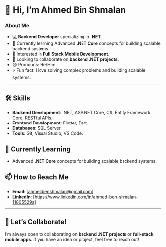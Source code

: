 # 👋 Hi, I’m Ahmed Bin Shmalan

### About Me
- 💻 **Backend Developer** specializing in **.NET**.
- 🌱 Currently learning Advanced **.NET Core** concepts for building scalable backend systems.
- 🚀 Interested in **Full Stack Mobile Development**.
- 💞️ Looking to collaborate on **backend .NET projects**.
- 😄 Pronouns: He/Him
- ⚡ Fun fact: I love solving complex problems and building scalable systems.

---

## 🛠️ Skills
- **Backend Development**: .NET, ASP.NET Core, C#, Entity Framework Core, RESTful APIs.
- **Frontend Development**: Flutter, Dart.
- **Databases**: SQL Server.
- **Tools**: Git,  Visual Studio, VS Code.



## 🌱 Currently Learning
- Advanced **.NET Core** concepts for building scalable backend systems.


## 📫 How to Reach Me
- **Email**: [ahmedbenshmalan@gmail.com]
- **LinkedIn**: [https://www.linkedin.com/in/ahmed-ben-shmalan-11805529a]


---

## 🤝 Let’s Collaborate!
I’m always open to collaborating on **backend .NET projects** or **full-stack mobile apps**. If you have an idea or project, feel free to reach out!


